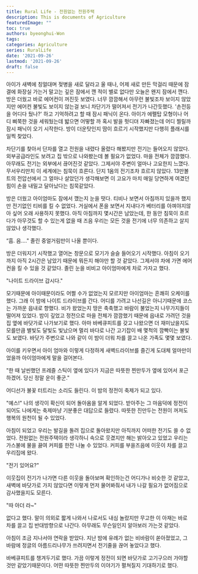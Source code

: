 ```yaml
---
title: Rural Life - 전원없는 전원주택
description: This is documents of Agriculture
featuredImage: ""
toc: true
authors: byeonghui-Won
tags:
categories: Agriculture
series: RuralLife
date: '2021-09-26'
lastmod: '2021-09-26'
draft: false
---
```


아이가 새벽에 칭얼대며 젖병을 새로 달라고 울 때나, 어제 새로 만든 막걸리 때문에 잠결에 화장실 가는거 말고는 깊은 잠에서 깬 적이 별로 없다만 오늘은 왠지 잠에서 깬다. 방은 더웠고 바로 에어컨이 꺼진듯 보였다. 너무 깜깜해서 아무런 불빛조차 보이지 않았지만 에어컨 불빛도 보이지 않는걸 보니 차단기가 떨어져서 전기가 나간듯했다. '손전등을 어디다 뒀나?' 하고 기억하려고 할 때 잠시 패닉이 온다. 아이가 에펠탑 모형이나 어디 삐쭉한 것을 세워뒀는데 밟으면 어떻할 까 혹시 발을 헛디뎌 자빠졌는데 어디 찔릴까 잠시 패닉이 오기 시작한다. 방이 더운탓인지 땀이 흐르기 시작했지만 다행히 플래시를 일찍 찾았다. 

차단기를 찾아서 단자를 열고 전원을 내렸다 올렸다 해봤지만 전기는 들어오지 않았다. 외부공급라인도 보려고 집 밖으로 나와봤는데 볼 필요가 없었다. 마을 전체가 깜깜했다. 아무래도 전기는 외부에서 끊어진것 같았다. 그제서야 주변이 얼마나 고요한지 느꼈다. 무서우리만치 이 세계에는 침묵이 흐른다. 단지 1옴의 전기조차 흐르지 않았다. 13만볼트의 전압선에서 그 얼마나 살았던가 생각해보면 이 고요가 마치 매일 당연하게 여겼던 힘이 손을 내밀고 달아났다는 침묵같았다. 

방은 더웠고 아이엄마도 잠에서 깼는지 눈을 떳다. 티비나 보면서 아침까지 있을까 했지만 전기없인 티비를 킬 수 없었다. 거실에서 폰을 보면서 지내다가 베터리를 아껴야지않아 싶어 오래 사용하지 못했다. 아직 아침까지 몇시간은 남았는데, 한 동안 침묵이 흐르다가 아무것도 할 수 있는게 없을 때 즈음 우리는 모든 것을 전기에 너무 의존하고 살지 않았나 생각했다. 

“흠. 음...." 졸린 중얼거림만이 나올 뿐이다. 

방은 더워지기 시작했고 열어논 창문으로 모기가 슬슬 들어오기 시작했다. 아침이 오기까지 아직 2시간은 남았기 때문에 뭐든지 해야만 할 것 같았다. 그제서야 차에 가면 에어컨을 킬 수 있을 것 같았다. 졸린 눈을 비비고 아이엄마에게 차로 가자고 했다. 

"나이트 드라이브 갑시다."

모기때문에 아이때문이라도 어쩔 수가 없었는지 모르지만 아이엄마는 흔쾌히 오케이를 했다. 그래 이 밤에 나이트 드라이브를 간다. 어디를 가려고 나선길은 아니기때문에 코스는 가까운 읍내로 향했다. 비가 왔었는지 땅은 축축했고 바람이 불었는지 나무가지들이 떨어져 있었다. 밤이 깊었고 정전으로 마을 전체가 깜깜했기 때문에 읍내로 가려던 것을 집 옆에 바닷가로 나가보기로 했다. 아마 바베큐피트를 갖고 나왔으면 더 재미났을지도 모를만큼 별빛도 달빛도 빛났으며 멀리 바다로 나간 고기잡이 배 몇척의 깜빡이는 불빛도 보였다. 바닷가 주변으로 나와 같이 이 밤이 더워 차를 끌고 나온 가족도 몇몇 보였다. 

아이를 키우면서 아이 엄마와 이렇게 다정하게 새벽드라이브를 즐긴게 도대체 얼마만이었을까 아이엄마에게 말을 걸어본다. 

"한 때 날씬했던 프레즐 스틱이 옆에 있다가 지금은 따뜻한 찐만두가 옆에 있어서 포근하겠어. 당신 정말 운이 좋군."

어디선가 불꽃 터트리는 소리도 들린다. 이 밤의 정전이 축제가 되고 있다. 

"예스!" 나의 생각이 확신이 되어 돌아옴을 알게 되었다. 받아주는 그 마음덕에 정전이 되어도 나에게는 축제마냥 기분좋은 대답으로 들렸다. 따뜻한 진만두는 전원이 꺼져도 행복의 원천이 될 수 있었다. 

아침이 되었고 우리는 발길을 돌려 집으로 돌아왔지만 아직까지 어떠한 전기도 쓸 수 없었다. 전원없는 전원주택이라 생각하니 속으로 웃겼지만 해는 밝아오고 있었고 우리는 가스불에 물을 끓여 커피를 한잔 나눌 수 있었다. 커피를 부을즈음에 이웃이 차를 끌고 우리집에 왔다. 

"전기 있어요?"

이웃집이 전기가 나가면 다른 이웃을 돌아보며 확인하는건 어디가나 비슷한 것 같았고, 새벽에 바닷가로 가지 않았다면 이렇게 먼저 물어봐줘서 내가 나갈 필요가 없어짐으로 감사했을지도 모른다. 

"따 아더 라~" 

없다고 했다. 말이 의외로 짧게 나와서 나로서도 내심 놀랐지만 무고한 이 아재는 바로 차를 끌고 집 반대방향으로 나간다. 아무래도 무슨일인지 알아보러 가는것 같았다. 

아침이 조금 지나서야 연락을 받았다. 지난 밤에 유례가 없는 비바람이 쏟아졌었고, 그 바람에 정글의 아름드리나무가 쓰려지면서 전기줄을 끊어 놓았다고 했다. 

바베큐피트를 챙겨두기로 했다. 가끔 이렇게 정전이 되면 바닷가로 고기구으러 가야할 것만 같았기때문이다. 어떤 따뜻한 찐만두의 이야기가 펼쳐질지 기대하기로 했다. 


